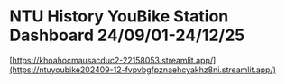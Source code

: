 # NTU History YouBike Station Dashboard 24/09/01-24/12/25
[https://khoahocmausacduc2-22158053.streamlit.app/](https://ntuyoubike202409-12-fvpvbgfpznaehcyakhz8ni.streamlit.app/)
